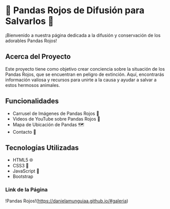 # 🐼 Pandas Rojos de Difusión para Salvarlos 🐾

¡Bienvenido a nuestra página dedicada a la difusión y conservación de los adorables Pandas Rojos!

## Acerca del Proyecto
Este proyecto tiene como objetivo crear conciencia sobre la situación de los Pandas Rojos, que se encuentran en peligro de extinción. Aquí, encontrarás información valiosa y recursos para unirte a la causa y ayudar a salvar a estos hermosos animales.

## Funcionalidades

- Carrusel de Imágenes de Pandas Rojos 📸
- Videos de YouTube sobre Pandas Rojos 🎥
- Mapa de Ubicación de Pandas 🗺️
- Contacto 📩

## Tecnologías Utilizadas

- HTML5 🌐
- CSS3 🎨
- JavaScript 🚀
- Bootstrap
  
### Link de la Página 
!Pandas Rojos!(https://danielamunguiaa.github.io/#galeria)
